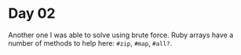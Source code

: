 # Day 02

Another one I was able to solve using brute force.  Ruby arrays have a number
of methods to help here: `#zip`, `#map`, `#all?`.
